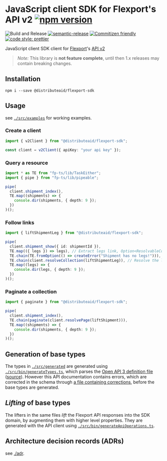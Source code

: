 # JavaScript client SDK for Flexport's API v2 [![npm version](https://img.shields.io/npm/v/@distributeaid/flexport-sdk.svg)](https://www.npmjs.com/package/@distributeaid/flexport-sdk)

![Build and Release](https://github.com/distributeaid/chat-ui/workflows/Build%20and%20Release/badge.svg?branch=saga)
[![semantic-release](https://img.shields.io/badge/%20%20%F0%9F%93%A6%F0%9F%9A%80-semantic--release-e10079.svg)](https://github.com/semantic-release/semantic-release)
[![Commitizen friendly](https://img.shields.io/badge/commitizen-friendly-brightgreen.svg)](http://commitizen.github.io/cz-cli/)
[![code style: prettier](https://img.shields.io/badge/code_style-prettier-ff69b4.svg?style=flat-square)](https://github.com/prettier/prettier)

JavaScript client SDK client for [Flexport](https://flexport.com/)'s
[API v2](https://apibeta.flexport.com/)

> _Note:_ This library is **not feature complete**, until then 1.x releases may
> contain breaking changes.

## Installation

    npm i --save @distributeaid/flexport-sdk

## Usage

see [`./src/examples`](./src/examples) for working examples.

### Create a client

```typescript
import { v2Client } from "@distributeaid/flexport-sdk";

const client = v2Client({ apiKey: "your api key" });
```

### Query a resource

```typescript
import * as TE from "fp-ts/lib/TaskEither";
import { pipe } from "fp-ts/lib/pipeable";

pipe(
  client.shipment_index(),
  TE.map((shipments) => {
    console.dir(shipments, { depth: 9 });
  })
)();
```

### Follow links

```typescript
import { liftShipmentLeg } from "@distributeaid/flexport-sdk";

pipe(
  client.shipment_show({ id: shipmentId }),
  TE.map(({ legs }) => legs), // Extract legs link, Option<ResolvableCollection>
  TE.chain(TE.fromOption(() => createError("Shipment has no legs!"))),
  TE.chain(client.resolveCollection(liftShipmentLeg)), // Resolve the link to the collection
  TE.map((legs) => {
    console.dir(legs, { depth: 9 });
  })
)();
```

### Paginate a collection

```typescript
import { paginate } from "@distributeaid/flexport-sdk";

pipe(
  client.shipment_index(),
  TE.chain(paginate(client.resolvePage(liftShipment))),
  TE.map((shipments) => {
    console.dir(shipments, { depth: 9 });
  })
)();
```

## Generation of base types

The types in [`./src/generated`](./src/generated) are generated using
[`./src/bin/generateTypes.ts`](./src/bin/generateTypes.ts), which parses the
[Open API 3 definition file](./api-docs/v2.yaml)
([source](https://api.flexport.com/docs/v2/flexport)). However this API
documentation contains errors, which are corrected in the schema through
[a file containing corrections](./api-docs/corrections.yaml), before the base
types are generated.

## _Lifting_ of base types

The lifters in the same files _lift_ the Flexport API responses into the SDK
domain, by augmenting them with higher level properties. They are generated with
the API client using
[`./src/bin/generateApiOperations.ts`](./src/bin/generateApiOperations.ts).

## Architecture decision records (ADRs)

see [./adr](./adr).
